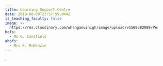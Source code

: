 ```yaml
---
title: Learning Support Centre
date: 2019-08-08T23:57:59.844Z
is_teaching_faculty: false
image: >-
  https://res.cloudinary.com/whanganuihigh/image/upload/v1569382089/Performing%20Arts/Learning_Centre_-_combined.jpg
hofs:
  - Ms G. Cansfield
ahofs:
  - Mrs K. McKenzie
---
```

.

